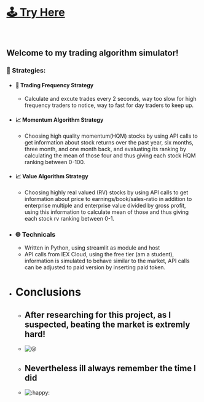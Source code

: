 
<a href="https://share.streamlit.io/nirjacob/botofwallstreet/main.py" target='_blank' > <h1> :joystick: Try Here </h1></a>
<br>
## Welcome to my trading algorithm simulator!
### :notebook: Strategies:
- #### :electric_plug: Trading Frequency Strategy
  - Calculate and excute trades every 2 seconds, way too slow for high frequency traders to notice, way to fast for day traders to keep up.
- #### :chart_with_upwards_trend: Momentum Algorithm Strategy
  - Choosing high quality momentum(HQM) stocks by using API calls to get information about stock returns over the past year, six months, three month, and one month back, and evaluating its ranking by calculating the mean of those four and thus giving each stock HQM ranking between 0-100.

- #### :chart_with_upwards_trend: Value Algorithm Strategy
  - Choosing highly real valued (RV) stocks by using API calls to get information about price to earnings/book/sales-ratio in addition to enterprise multiple and enterprise value divided by gross profit, using this information to calculate mean of those and thus giving each stock rv ranking between 0-1.

- ### :globe_with_meridians: Technicals
  - Written in Python, using streamlit as module and host 
  - API calls from IEX Cloud, using the free tier (am a student), information is simulated to behave similar to the market, API calls can be adjusted to paid version by inserting paid token.

- # Conclusions
  - ## After researching for this project, as I suspected, beating the market is extremly hard!
  - ![:cry:](https://github.com/nirjacob/BotOfWallStreet/blob/master/images/lose.jpg)
  - ## Nevertheless ill always remember the time I did
  - ![:happy:](https://github.com/nirjacob/BotOfWallStreet/blob/master/images/win.jpg)

 
 

